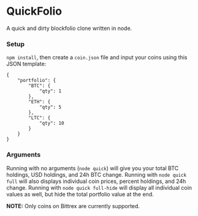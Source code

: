 # QuickFolio

A quick and dirty blockfolio clone written in node.

### Setup

`npm install`, then create a `coin.json` file and input your coins using this JSON template:

```
{
    "portfolio": {
        "BTC": {
            "qty": 1
        },
        "ETH": {
            "qty": 5
        },
        "LTC": {
            "qty": 10
        }
    }
}
```

### Arguments

Running with no arguments (`node quick`) will give you your total BTC holdings, USD holdings, and 24h BTC change. Running with `node quick full` will also displays individual coin prices, percent holdings, and 24h change. Running with `node quick full-hide` will display all individual coin values as well, but hide the total portfolio value at the end. 

**NOTE:** Only coins on Bittrex are currently supported.